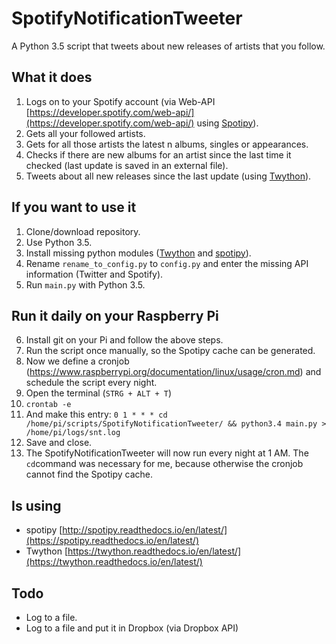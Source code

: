# SpotifyNotificationTweeter
A Python 3.5 script that tweets about new releases of artists that you follow.

## What it does 
1. Logs on to your Spotify account (via Web-API [https://developer.spotify.com/web-api/](https://developer.spotify.com/web-api/) using [Spotipy](https://spotipy.readthedocs.io/en/latest/)).
2. Gets all your followed artists.
3. Gets for all those artists the latest n albums, singles or appearances.
4. Checks if there are new albums for an artist since the last time it checked (last update is saved in an external file).
5. Tweets about all new releases since the last update (using [Twython](https://twython.readthedocs.io/en/latest/)).

## If you want to use it
1. Clone/download repository.
2. Use Python 3.5.
3. Install missing python modules ([Twython](https://twython.readthedocs.io/en/latest/) and [spotipy](https://spotipy.readthedocs.io/en/latest/)).
4. Rename `rename_to_config.py` to `config.py` and enter the missing API information (Twitter and Spotify).
5. Run `main.py` with Python 3.5.

## Run it daily on your Raspberry Pi
6. Install git on your Pi and follow the above steps. 
7. Run the script once manually, so the Spotipy cache can be generated.
8. Now we define a cronjob (https://www.raspberrypi.org/documentation/linux/usage/cron.md) and schedule the script every night.
  1. Open the terminal (`STRG + ALT + T`)
  2. `crontab -e`
  3. And make this entry: `0 1 * * * cd /home/pi/scripts/SpotifyNotificationTweeter/ && python3.4 main.py > /home/pi/logs/snt.log`
  4. Save and close.
9. The SpotifyNotificationTweeter will now run every night at 1 AM. The `cd`command was necessary for me, because otherwise the cronjob cannot find the Spotipy cache.

## Is using
* spotipy [http://spotipy.readthedocs.io/en/latest/](https://spotipy.readthedocs.io/en/latest/)
* Twython [https://twython.readthedocs.io/en/latest/](https://twython.readthedocs.io/en/latest/)



## Todo
* Log to a file.
* Log to a file and put it in Dropbox (via Dropbox API)

